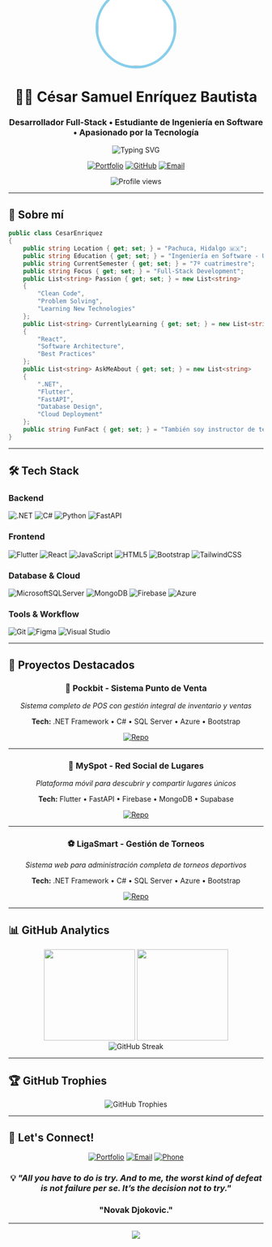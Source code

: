 <div align="center">

<!-- Profile Picture -->
<img src="https://ftauvekkhkutiruepfkw.supabase.co/storage/v1/object/sign/myspot/Sam/memoji.webp?token=eyJraWQiOiJzdG9yYWdlLXVybC1zaWduaW5nLWtleV85Nzg3ZjIzYS1jY2MwLTRkOTktOWM5Ni1hOTU3ZWI1YjA2OTUiLCJhbGciOiJIUzI1NiJ9.eyJ1cmwiOiJteXNwb3QvU2FtL21lbW9qaS53ZWJwIiwiaWF0IjoxNzU0MzUyNjQxLCJleHAiOjIwNjk3MTI2NDF9.jaoXmUwRz3zcYU-hKA673AvQqUiqSjvbIiLVkm1cPWc" width="150" height="150" style="border-radius: 50%; border: 5px solid #87CEEB; margin-top: -75px; background: white;" alt="César Enríquez"/>

# 👨‍💻 **César Samuel Enríquez Bautista**
### Desarrollador Full-Stack • Estudiante de Ingeniería en Software • Apasionado por la Tecnología

<img src="https://readme-typing-svg.herokuapp.com?font=Fira+Code&pause=1000&color=87CEEB&center=true&vCenter=true&width=435&lines=Full-Stack+Developer;.NET+%7C+Flutter+%7C+Python;Always+learning+new+technologies;Building+solutions+that+matter" alt="Typing SVG" />

[![Portfolio](https://img.shields.io/badge/Portfolio-87CEEB?style=for-the-badge&logo=todoist&logoColor=white)](https://cesars39.github.io/portfolio)
[![GitHub](https://img.shields.io/badge/GitHub-B6D7FF?style=for-the-badge&logo=github&logoColor=333333)](https://github.com/CesarS39)
[![Email](https://img.shields.io/badge/Email-ADD8E6?style=for-the-badge&logo=gmail&logoColor=white)](mailto:cesarsamuel37@gmail.com)

<img src="https://komarev.com/ghpvc/?username=CesarS39&label=Profile%20views&color=87CEEB&style=flat" alt="Profile views" />

</div>

---

## 🚀 Sobre mí

```csharp
public class CesarEnriquez 
{
    public string Location { get; set; } = "Pachuca, Hidalgo 🇲🇽";
    public string Education { get; set; } = "Ingeniería en Software - Universidad Politécnica de Pachuca";
    public string CurrentSemester { get; set; } = "7º cuatrimestre";
    public string Focus { get; set; } = "Full-Stack Development";
    public List<string> Passion { get; set; } = new List<string> 
    { 
        "Clean Code", 
        "Problem Solving", 
        "Learning New Technologies" 
    };
    public List<string> CurrentlyLearning { get; set; } = new List<string> 
    { 
        "React", 
        "Software Architecture", 
        "Best Practices" 
    };
    public List<string> AskMeAbout { get; set; } = new List<string> 
    { 
        ".NET", 
        "Flutter", 
        "FastAPI", 
        "Database Design", 
        "Cloud Deployment" 
    };
    public string FunFact { get; set; } = "También soy instructor de tenis 🎾";
}
```

---

## 🛠️ Tech Stack

### **Backend**
![.NET](https://img.shields.io/badge/.NET-87CEEB?style=for-the-badge&logo=.net&logoColor=white)
![C#](https://img.shields.io/badge/c%23-B6D7FF.svg?style=for-the-badge&logo=c-sharp&logoColor=333333)
![Python](https://img.shields.io/badge/python-ADD8E6?style=for-the-badge&logo=python&logoColor=white)
![FastAPI](https://img.shields.io/badge/FastAPI-BFEFFF?style=for-the-badge&logo=fastapi&logoColor=333333)

### **Frontend**
![Flutter](https://img.shields.io/badge/Flutter-87CEEB.svg?style=for-the-badge&logo=Flutter&logoColor=white)
![React](https://img.shields.io/badge/react-B6D7FF.svg?style=for-the-badge&logo=react&logoColor=333333)
![JavaScript](https://img.shields.io/badge/javascript-ADD8E6.svg?style=for-the-badge&logo=javascript&logoColor=333333)
![HTML5](https://img.shields.io/badge/html5-BFEFFF.svg?style=for-the-badge&logo=html5&logoColor=333333)
![Bootstrap](https://img.shields.io/badge/bootstrap-87CEEB.svg?style=for-the-badge&logo=bootstrap&logoColor=white)
![TailwindCSS](https://img.shields.io/badge/tailwindcss-B6D7FF.svg?style=for-the-badge&logo=tailwind-css&logoColor=333333)

### **Database & Cloud**
![MicrosoftSQLServer](https://img.shields.io/badge/Microsoft%20SQL%20Server-ADD8E6?style=for-the-badge&logo=microsoft%20sql%20server&logoColor=white)
![MongoDB](https://img.shields.io/badge/MongoDB-BFEFFF.svg?style=for-the-badge&logo=mongodb&logoColor=333333)
![Firebase](https://img.shields.io/badge/firebase-87CEEB.svg?style=for-the-badge&logo=firebase&logoColor=white)
![Azure](https://img.shields.io/badge/azure-B6D7FF.svg?style=for-the-badge&logo=microsoftazure&logoColor=333333)

### **Tools & Workflow**
![Git](https://img.shields.io/badge/git-ADD8E6.svg?style=for-the-badge&logo=git&logoColor=white)
![Figma](https://img.shields.io/badge/figma-BFEFFF.svg?style=for-the-badge&logo=figma&logoColor=333333)
![Visual Studio](https://img.shields.io/badge/Visual%20Studio-87CEEB.svg?style=for-the-badge&logo=visual-studio&logoColor=white)

---

## 🎯 Proyectos Destacados

<div align="center">

### 🛒 **Pockbit - Sistema Punto de Venta**
*Sistema completo de POS con gestión integral de inventario y ventas*

**Tech:** .NET Framework • C# • SQL Server • Azure • Bootstrap

[![Repo](https://img.shields.io/badge/Ver_Código-181717?style=for-the-badge&logo=github&logoColor=white)](https://github.com/CesarS39)

---

### 📱 **MySpot - Red Social de Lugares**
*Plataforma móvil para descubrir y compartir lugares únicos*

**Tech:** Flutter • FastAPI • Firebase • MongoDB • Supabase

[![Repo](https://img.shields.io/badge/Ver_Código-181717?style=for-the-badge&logo=github&logoColor=white)](https://github.com/CesarS39)

---

### ⚽ **LigaSmart - Gestión de Torneos**
*Sistema web para administración completa de torneos deportivos*

**Tech:** .NET Framework • C# • SQL Server • Azure • Bootstrap

[![Repo](https://img.shields.io/badge/Ver_Código-181717?style=for-the-badge&logo=github&logoColor=white)](https://github.com/CesarS39)

</div>

---

## 📊 GitHub Analytics

<div align="center">
  <img height="180em" src="https://github-readme-stats-sigma-five.vercel.app/api?username=CesarS39&show_icons=true&theme=cobalt&include_all_commits=true&count_private=true&hide_border=true&bg_color=0d1117&title_color=87CEEB&text_color=B6D7FF&icon_color=87CEEB"/>
  <img height="180em" src="https://github-readme-stats-sigma-five.vercel.app/api/top-langs/?username=CesarS39&layout=compact&langs_count=8&theme=cobalt&hide_border=true&bg_color=0d1117&title_color=87CEEB&text_color=B6D7FF"/>
</div>

<div align="center">
  <img src="https://github-readme-streak-stats.herokuapp.com/?user=CesarS39&theme=cobalt&hide_border=true&background=0d1117&stroke=87CEEB&ring=87CEEB&fire=B6D7FF&currStreakNum=87CEEB&sideNums=B6D7FF&currStreakLabel=87CEEB&sideLabels=B6D7FF&dates=ADD8E6" alt="GitHub Streak"/>
</div>

---

## 🏆 GitHub Trophies

<div align="center">
  <img src="https://github-profile-trophy.vercel.app/?username=CesarS39&theme=onestar&no-frame=true&column=7&margin-w=15&title=Stars,Followers,Commits,Repositories,MultipleLang,PullRequest,Issues" alt="GitHub Trophies"/>
</div>

---

## 🤝 Let's Connect!

<div align="center">

[![Portfolio](https://img.shields.io/badge/🌐_Portfolio-87CEEB?style=for-the-badge&logoColor=white)](https://cesars39.github.io/portfolio)
[![Email](https://img.shields.io/badge/📧_Email-B6D7FF?style=for-the-badge&logoColor=white)](mailto:cesarsamuel37@gmail.com)
[![Phone](https://img.shields.io/badge/📱_+52_771_410_8656-ADD8E6?style=for-the-badge&logoColor=white)](tel:+527714108656)

### 💡 *"All you have to do is try. And to me, the worst kind of defeat is not failure per se. It’s the decision not to try."*
###  "Novak Djokovic."

</div>

---

<div align="center">
  <img src="https://capsule-render.vercel.app/api?type=waving&color=gradient&customColorList=6,11,20&height=100&section=footer"/>
</div>
